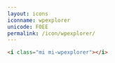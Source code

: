 ```yaml
---
layout: icons
iconname: wpexplorer
unicode: F0EE
permalink: /icon/wpexplorer/
---
```


``` html
<i class="mi mi-wpexplorer"></i>
```
